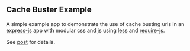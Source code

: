 ## Cache Buster Example

A simple example app to demonstrate the use of cache busting urls in an [express-js] app with modular css and js using [less] and [require-js].


See [post] for details.

 [express-js]: http://expressjs.com
 [less]: http://lesscss.org/
 [require-js]: http://requirejs.org/
 [post]: http://www.dodla.com/